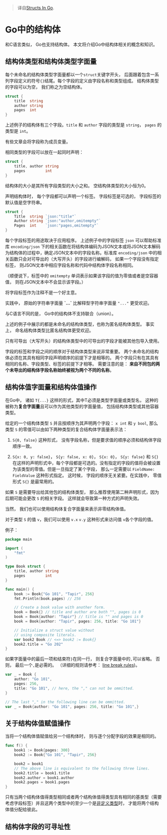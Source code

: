 > 译自[Structs In Go](https://go101.org/article/struct.html).


# Go中的结构体

和C语言类似， Go也支持结构体。 本文将介绍Go中结构体相关的概念和知识。


## 结构体类型和结构体类型字面量

每个未命名的结构体类型字面量都以一个`struct`关键字开头， 后面跟着包含一系列字段定义的符号`{}`结尾。每个字段的定义由字段名称和类型组成。 结构体类型的字段可以为空， 我们称之为空结构体。

```go
struct {
	title  string
	author string
	pages  int
}
```  

上述例子的结构体有三个字段。`title` 和 `author` 字段的类型是 `string`， `pages` 的类型是 `int`。

有些文章会将字段称为成员变量。

相同类型的字段可以放在一起同时声明：

```go
struct {
	title, author string
	pages         int
}
```

结构体的大小是其所有字段类型的大小之和。 空结构体类型的大小恒为0。

声明结构体时， 每个字段都可以声明一个标签。 字段标签是可选的， 字段标签的默认值是空字符串。


```go
struct {
	Title  string `json:"title"`
	Author string `json:"author,omitempty"`
	Pages  int    `json:"pages,omitempty"`
}
```

每个字段标签的用途取决于应用程序。 上述例子中的字段标签 `json` 可以帮助标准库 `encoding/json` 下的相关函数在将结构体编码为JSON文本或将JSON文本解码为结构体的过程中，确定JSON文本中的字段名称。标准库 `encoding/json` 中的相关函数只会对可导出的（大写开头）的字段进行编解码， 如果一个字段没有指定标签， 则JSON文本中相应字段名称和代码中结构体字段名称相同。

（顺便说下，标签中的 `omitempty` 单词表示如果该字段的值为零值或者是空容器值， 则在JSON文本中不会显示该字段。）

将字段标签作为注释不是一个好主意。

实践中， 原始的字符串字面量 **\`...\`** 比解释型字符串字面量 `"..."` 更受欢迎。

与C语言不同的是， Go中的结构体不支持联合（union）。

上述的例子中展示的都是未命名的结构体类型，也称为匿名结构体类型。 事实上， 命名结构体类型比匿名结构体更受欢迎。

只有可导出（大写开头）的结构体类型中的可导出的字段才能被其他包导入使用。

字段的标签和字段之间的顺序对于结构体类型来说非常重要。 两个未命名的结构体必须在其具有相同字段声明顺序的前提下才是相等的。 两个字段只有在其具有相同的名称、字段类型、标签的前提下才相等。 需要注意的是： **来自不同包的两个未导出的结构体字段名称始终被视为两个不同的名称**。

## 结构体值字面量和结构体值操作

在Go中， 诸如 `T{...}` 这样的形式，其中T必须是类型字面量或类型名， 这种的被称为**复合字面量**且可以作为其他类型的字面量值， 包括结构体类型或其他容器类型。

给定的一个结构体类型 `S` 并且按顺序为其声明两个字段： `x int` 和 `y bool`, 那么类型 `S` 的零值可以由如下两种类型的复合结构体字面量表示法：

1. `S{0, false}` 这种形式， 没有字段名称，但是要求值的顺序必须和结构体字段顺序一致。

2. `S{x: 0, y: false}`， `S{y: false, x: 0}`，  `S{x: 0}`，  `S{y: false}` 和 `S{}` 在这样的声明形式中，每个字段都是可选的。没有指定的字段的值将会被设置为该类型的零值。但是一旦指定了某个字段， 那么一定需要以 `FieldName: FieldValue` 这种形式指定。 这时候， 字段的顺序无关紧要。在实践中， 零值形式 `S{}` 是最常用的。

如果 `S` 是需要导出给其他包的结构体类型， 那么推荐使用第二种声明形式，因为后期可能会更改 `S` 的相关字段。 这样就会导致第一种方式的声明失效。

当然， 我们也可以使用结构体复合字面量来表示非零结构体值。

对于类型 `S` 的值 `v`，我们可以使用 `v.x` `v.y` 这种形式来访问值 `v`各个字段的值。

例子：

```go
package main

import (
	"fmt"
)

type Book struct {
	title, author string
	pages         int
}

func main() {
	book := Book{"Go 101", "Tapir", 256}
	fmt.Println(book.pages) // 256

	// Create a book value with another form.
	book = Book{} // title and author are both "", pages is 0
	book = Book{author: "Tapir"} // title is "" and pages is 0
	book = Book{author: "Tapir", pages: 256, title: "Go 101"}

	// Initialize a struct value without
	// using composite literals.
	var book2 Book // <=> book2 := Book{}
	book2.title = "Go 202"
}
```

如果字面量中的最后一项和结束符`}`在同一行， 则复合字面量中的`,`可以省略。 否则， 最后一个`,`是必需的。 （详细的规则请参考： [line break rules](https://go101.org/article/line-break-rules.html))。

```go
var _ = Book {
	author: "Go 101",
	pages: 256,
	title: "Go 101", // here, the "," can not be ommitted.
}

// The last "," in the following line can be ommitted.
var _ = Book{author: "Go 101", pages: 256, title: "Go 101",}
```

## 关于结构体值赋值操作

当将一个结构体值赋值给另一个结构体时， 则与逐个分配字段的效果是相同的。

```go
func f() {
	book1 := Book{pages: 300}
	book2 := Book{"Go 101", "Tapir", 256}

	book2 = book1
	// The above line is equivalent to the following three lines.
	book2.title = book1.title
	book2.author = book1.author
	book2.pages = book1.pages
}
```

只有当两个结构体值得类型相同或者两个结构体值得类型具有相同的基类型（需要考虑字段标签）并且这两个类型中的至少一个是[非定义类型](https://go101.org/article/type-system-overview.html#non-defined-type)时， 才能将两个结构体值分配给彼此。


## 结构体字段的可寻址性

